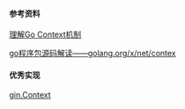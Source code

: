 

#### 参考资料

[理解Go Context机制](https://www.cnblogs.com/zhangboyu/p/7456606.html)

[go程序包源码解读——golang.org/x/net/contex](https://studygolang.com/articles/5131)


#### 优秀实现

[gin.Context](https://godoc.org/github.com/gin-gonic/gin#Context)
